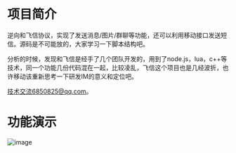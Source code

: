 # 项目简介
逆向和飞信协议，实现了发送消息/图片/群聊等功能，还可以利用移动接口发送短信。源码是不可能放的，大家学习一下脚本结构吧。

分析的时候，发现和飞信是经手了几个团队开发的，用到了node.js，lua，c++等技术，同一个功能几份代码混在一起，比较凌乱，飞信这个项目也是几经波折，也许移动该重新思考一下研发IM的意义和定位吧。

技术交流6850825@qq.com。

# 功能演示
![image](https://user-images.githubusercontent.com/3926845/145750138-4a0fb153-6bd8-45b7-b18e-033b4e028301.gif)
